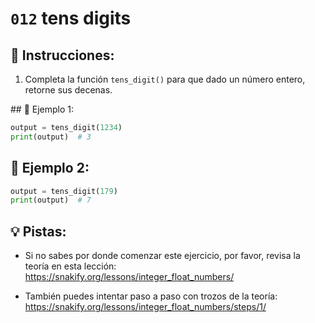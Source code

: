 # `012` tens digits

## 📝 Instrucciones:

1. Completa la función `tens_digit()` para que dado un número entero, retorne sus decenas.

## 📎 Ejemplo 1:

```py
output = tens_digit(1234)
print(output)  # 3
```

## 📎 Ejemplo 2:

```py
output = tens_digit(179)
print(output)  # 7
```

## 💡 Pistas:

+ Si no sabes por donde comenzar este ejercicio, por favor, revisa la teoría en esta lección: https://snakify.org/lessons/integer_float_numbers/

+ También puedes intentar paso a paso con trozos de la teoría: https://snakify.org/lessons/integer_float_numbers/steps/1/
